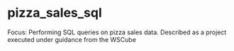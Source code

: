 # pizza_sales_sql
Focus: Performing SQL queries on pizza sales data.
Described as a project executed under guidance from the WSCube
